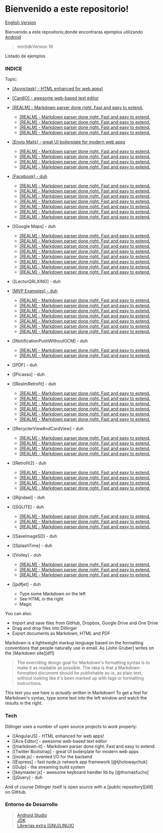 # Bienvenido a este repositorio! 
[English Version](https://github.com/David-Hackro/ExamplesAndroid/blob/master/README.md)

Bienvenido a este repositorio,donde encontraras ejemplos utilizando [Android](https://www.android.com/intl/es-419_mx/)

> minSdkVersion 19
 

Listado de ejemplos

### INDICE
Topic:

* [[Asynctask] - HTML enhanced for web apps!](https://github.com/David-Hackro/ExamplesAndroid/tree/master/Asynctask)
* [[CardIO] - awesome web-based text editor](https://github.com/David-Hackro/ExamplesAndroid/tree/master/Asynctask)
* [[REALM] - Markdown parser done right. Fast and easy to extend.](https://github.com/David-Hackro/ExamplesAndroid/tree/master/Asynctask)
  * [[REALM] - Markdown parser done right. Fast and easy to extend.](https://github.com/David-Hackro/ExamplesAndroid/tree/master/Asynctask)
  * [[REALM] - Markdown parser done right. Fast and easy to extend.](https://github.com/David-Hackro/ExamplesAndroid/tree/master/Asynctask)
  * [[REALM] - Markdown parser done right. Fast and easy to extend.](https://github.com/David-Hackro/ExamplesAndroid/tree/master/Asynctask)
  * [[REALM] - Markdown parser done right. Fast and easy to extend. ](https://github.com/David-Hackro/ExamplesAndroid/tree/master/Asynctask)
* [[Envio Mails] - great UI boilerplate for modern web apps](https://github.com/David-Hackro/ExamplesAndroid/tree/master/Asynctask)
    * [[REALM] - Markdown parser done right. Fast and easy to extend.](https://github.com/David-Hackro/ExamplesAndroid/tree/master/Asynctask)
    * [[REALM] - Markdown parser done right. Fast and easy to extend.](https://github.com/David-Hackro/ExamplesAndroid/tree/master/Asynctask)
    * [[REALM] - Markdown parser done right. Fast and easy to extend.](https://github.com/David-Hackro/ExamplesAndroid/tree/master/Asynctask)
    * [[REALM] - Markdown parser done right. Fast and easy to extend.](https://github.com/David-Hackro/ExamplesAndroid/tree/master/Asynctask)
* [[Facebook] - duh](https://github.com/David-Hackro/ExamplesAndroid/tree/master/Asynctask)
    * [[REALM] - Markdown parser done right. Fast and easy to extend.](https://github.com/David-Hackro/ExamplesAndroid/tree/master/Asynctask)
    * [[REALM] - Markdown parser done right. Fast and easy to extend.](https://github.com/David-Hackro/ExamplesAndroid/tree/master/Asynctask)
    * [[REALM] - Markdown parser done right. Fast and easy to extend.](https://github.com/David-Hackro/ExamplesAndroid/tree/master/Asynctask)
    * [[REALM] - Markdown parser done right. Fast and easy to extend.](https://github.com/David-Hackro/ExamplesAndroid/tree/master/Asynctask)
    * [[REALM] - Markdown parser done right. Fast and easy to extend.](https://github.com/David-Hackro/ExamplesAndroid/tree/master/Asynctask)
    * [[REALM] - Markdown parser done right. Fast and easy to extend.](https://github.com/David-Hackro/ExamplesAndroid/tree/master/Asynctask)
    * [[REALM] - Markdown parser done right. Fast and easy to extend.](https://github.com/David-Hackro/ExamplesAndroid/tree/master/Asynctask)

* [[Google Maps] - duh
    * [[REALM] - Markdown parser done right. Fast and easy to extend.](https://github.com/David-Hackro/ExamplesAndroid/tree/master/Asynctask)
    * [[REALM] - Markdown parser done right. Fast and easy to extend.](https://github.com/David-Hackro/ExamplesAndroid/tree/master/Asynctask)
    * [[REALM] - Markdown parser done right. Fast and easy to extend.](https://github.com/David-Hackro/ExamplesAndroid/tree/master/Asynctask)
    * [[REALM] - Markdown parser done right. Fast and easy to extend.](https://github.com/David-Hackro/ExamplesAndroid/tree/master/Asynctask)
    * [[REALM] - Markdown parser done right. Fast and easy to extend.](https://github.com/David-Hackro/ExamplesAndroid/tree/master/Asynctask)
    * [[REALM] - Markdown parser done right. Fast and easy to extend.](https://github.com/David-Hackro/ExamplesAndroid/tree/master/Asynctask)
    * [[REALM] - Markdown parser done right. Fast and easy to extend.](https://github.com/David-Hackro/ExamplesAndroid/tree/master/Asynctask)
    * [[REALM] - Markdown parser done right. Fast and easy to extend.](https://github.com/David-Hackro/ExamplesAndroid/tree/master/Asynctask)

* [[LectorQRLXING] - duh
* [[MVP Examples] - duh](https://github.com/David-Hackro/ExamplesAndroid/tree/master/Asynctask)
    * [[REALM] - Markdown parser done right. Fast and easy to extend.](https://github.com/David-Hackro/ExamplesAndroid/tree/master/Asynctask)
    * [[REALM] - Markdown parser done right. Fast and easy to extend.](https://github.com/David-Hackro/ExamplesAndroid/tree/master/Asynctask)
    * [[REALM] - Markdown parser done right. Fast and easy to extend.](https://github.com/David-Hackro/ExamplesAndroid/tree/master/Asynctask)
    * [[REALM] - Markdown parser done right. Fast and easy to extend.](https://github.com/David-Hackro/ExamplesAndroid/tree/master/Asynctask)
    * [[REALM] - Markdown parser done right. Fast and easy to extend.](https://github.com/David-Hackro/ExamplesAndroid/tree/master/Asynctask)
    * [[REALM] - Markdown parser done right. Fast and easy to extend.](https://github.com/David-Hackro/ExamplesAndroid/tree/master/Asynctask)
    * [[REALM] - Markdown parser done right. Fast and easy to extend.](https://github.com/David-Hackro/ExamplesAndroid/tree/master/Asynctask)

* [[NotificationPushWithoutGCM] - duh
    * [[REALM] - Markdown parser done right. Fast and easy to extend.](https://github.com/David-Hackro/ExamplesAndroid/tree/master/Asynctask)
    * [[REALM] - Markdown parser done right. Fast and easy to extend.](https://github.com/David-Hackro/ExamplesAndroid/tree/master/Asynctask)

* [[PDF] - duh
* [[Picasso] - duh
* [[RealmRetrofit] - duh
    * [[REALM] - Markdown parser done right. Fast and easy to extend.](https://github.com/David-Hackro/ExamplesAndroid/tree/master/Asynctask)
    * [[REALM] - Markdown parser done right. Fast and easy to extend.](https://github.com/David-Hackro/ExamplesAndroid/tree/master/Asynctask)
    * [[REALM] - Markdown parser done right. Fast and easy to extend.](https://github.com/David-Hackro/ExamplesAndroid/tree/master/Asynctask)
    * [[REALM] - Markdown parser done right. Fast and easy to extend.](https://github.com/David-Hackro/ExamplesAndroid/tree/master/Asynctask)
    * [[REALM] - Markdown parser done right. Fast and easy to extend.](https://github.com/David-Hackro/ExamplesAndroid/tree/master/Asynctask)
    * [[REALM] - Markdown parser done right. Fast and easy to extend.](https://github.com/David-Hackro/ExamplesAndroid/tree/master/Asynctask)

* [[RecyclerViewAndCardView] - duh
    * [[REALM] - Markdown parser done right. Fast and easy to extend.](https://github.com/David-Hackro/ExamplesAndroid/tree/master/Asynctask)
    * [[REALM] - Markdown parser done right. Fast and easy to extend.](https://github.com/David-Hackro/ExamplesAndroid/tree/master/Asynctask)
    * [[REALM] - Markdown parser done right. Fast and easy to extend.](https://github.com/David-Hackro/ExamplesAndroid/tree/master/Asynctask)
    * [[REALM] - Markdown parser done right. Fast and easy to extend.](https://github.com/David-Hackro/ExamplesAndroid/tree/master/Asynctask)
* [[Retrofit2] - duh
    * [[REALM] - Markdown parser done right. Fast and easy to extend.](https://github.com/David-Hackro/ExamplesAndroid/tree/master/Asynctask)
    * [[REALM] - Markdown parser done right. Fast and easy to extend.](https://github.com/David-Hackro/ExamplesAndroid/tree/master/Asynctask)
    * [[REALM] - Markdown parser done right. Fast and easy to extend.](https://github.com/David-Hackro/ExamplesAndroid/tree/master/Asynctask)
    * [[REALM] - Markdown parser done right. Fast and easy to extend.](https://github.com/David-Hackro/ExamplesAndroid/tree/master/Asynctask)

* [[Rijndael] - duh
* [[SQLITE] - duh
    * [[REALM] - Markdown parser done right. Fast and easy to extend.](https://github.com/David-Hackro/ExamplesAndroid/tree/master/Asynctask)
    * [[REALM] - Markdown parser done right. Fast and easy to extend.](https://github.com/David-Hackro/ExamplesAndroid/tree/master/Asynctask)
    * [[REALM] - Markdown parser done right. Fast and easy to extend.](https://github.com/David-Hackro/ExamplesAndroid/tree/master/Asynctask)

* [[SaveImageSD] - duh
* [[SplashTime] - duh
* [[Volley] - duh
    * [[REALM] - Markdown parser done right. Fast and easy to extend.](https://github.com/David-Hackro/ExamplesAndroid/tree/master/Asynctask)
    * [[REALM] - Markdown parser done right. Fast and easy to extend.](https://github.com/David-Hackro/ExamplesAndroid/tree/master/Asynctask)
    * [[REALM] - Markdown parser done right. Fast and easy to extend.](https://github.com/David-Hackro/ExamplesAndroid/tree/master/Asynctask)

* [[pdfjet] - duh




  - Type some Markdown on the left
  - See HTML in the right
  - Magic

You can also:
  - Import and save files from GitHub, Dropbox, Google Drive and One Drive
  - Drag and drop files into Dillinger
  - Export documents as Markdown, HTML and PDF

Markdown is a lightweight markup language based on the formatting conventions that people naturally use in email.  As [John Gruber] writes on the [Markdown site][df1]

> The overriding design goal for Markdown's
> formatting syntax is to make it as readable
> as possible. The idea is that a
> Markdown-formatted document should be
> publishable as-is, as plain text, without
> looking like it's been marked up with tags
> or formatting instructions.

This text you see here is *actually* written in Markdown! To get a feel for Markdown's syntax, type some text into the left window and watch the results in the right.

### Tech

Dillinger uses a number of open source projects to work properly:

* [[AngularJS] - HTML enhanced for web apps!
* [[Ace Editor] - awesome web-based text editor
* [[markdown-it] - Markdown parser done right. Fast and easy to extend.
* [[Twitter Bootstrap] - great UI boilerplate for modern web apps
* [[node.js] - evented I/O for the backend
* [[Express] - fast node.js network app framework [@tjholowaychuk]
* [[Gulp] - the streaming build system
* [[keymaster.js] - awesome keyboard handler lib by [@thomasfuchs]
* [[jQuery] - duh

And of course Dillinger itself is open source with a [public repository][dill]
 on GitHub.

### Entorno de Desarrollo


> [Android Studio](https://developer.android.com/studio/index.html?hl=es-419)       
> [JDK](http://www.oracle.com/technetwork/java/javase/downloads/jdk8-downloads-2133151.html?ssSourceSiteId=otnes)    
> [Librerias extra (GNU/LINUX)](https://developer.android.com/studio/install.html)



